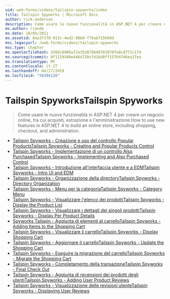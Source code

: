 ```yaml
---
uid: web-forms/videos/tailspin-spyworks/index
title: Tailspin Spyworks | Microsoft Docs
author: rick-anderson
description: Come usare le nuove funzionalità in ASP.NET 4 per creare un negozio online, tra cui acquisti, estrazione e l'amministrazione.
ms.author: riande
ms.date: 10/05/2011
ms.assetid: 8aa371f8-913c-4ed2-98b0-f76abf15669d
msc.legacyurl: /web-forms/videos/tailspin-spyworks
msc.type: chapter
ms.openlocfilehash: d30dc8906a72a35d87db40701070fe8c8f71c174
ms.sourcegitcommit: 0f1119340e4464720cfd16d0ff15764746ea1fea
ms.translationtype: MT
ms.contentlocale: it-IT
ms.lasthandoff: 04/17/2019
ms.locfileid: "59394120"
---
```

# <a name="tailspin-spyworks"></a><span data-ttu-id="a07c7-103">Tailspin Spyworks</span><span class="sxs-lookup"><span data-stu-id="a07c7-103">Tailspin Spyworks</span></span>

> <span data-ttu-id="a07c7-104">Come usare le nuove funzionalità in ASP.NET 4 per creare un negozio online, tra cui acquisti, estrazione e l'amministrazione.</span><span class="sxs-lookup"><span data-stu-id="a07c7-104">How to use new features in ASP.NET 4 to build an online store, including shopping, checkout, and administration.</span></span>


- [<span data-ttu-id="a07c7-105">Tailspin Spyworks - Creazione e uso del controllo Popular Products</span><span class="sxs-lookup"><span data-stu-id="a07c7-105">Tailspin Spyworks - Creating and Popular Products Control</span></span>](tailspin-spyworks-creating-and-using-the-popular-products-control.md)
- [<span data-ttu-id="a07c7-106">Tailspin Spyworks - Implementazione di un controllo Also Purchased</span><span class="sxs-lookup"><span data-stu-id="a07c7-106">Tailspin Spyworks - Implementing and Also Purchased Control</span></span>](tailspin-spyworks-implementing-and-using-the-also-purchased-control.md)
- [<span data-ttu-id="a07c7-107">Tailspin Spyworks - Introduzione all'interfaccia utente e a EDM</span><span class="sxs-lookup"><span data-stu-id="a07c7-107">Tailspin Spyworks - Intro UI and EDM</span></span>](tailspin-spyworks-intro-ui-and-edm.md)
- [<span data-ttu-id="a07c7-108">Tailspin Spyworks - Organizzazione della directory</span><span class="sxs-lookup"><span data-stu-id="a07c7-108">Tailspin Spyworks - Directory Organization</span></span>](tailspin-spyworks-directory-organization.md)
- [<span data-ttu-id="a07c7-109">Tailspin Spyworks - Menu per la categoria</span><span class="sxs-lookup"><span data-stu-id="a07c7-109">Tailspin Spyworks - Category Menu</span></span>](tailspin-spyworks-category-menu.md)
- [<span data-ttu-id="a07c7-110">Tailspin Spyworks - Visualizzare l'elenco dei prodotti</span><span class="sxs-lookup"><span data-stu-id="a07c7-110">Tailspin Spyworks - Display the Product List</span></span>](tailspin-spyworks-display-the-product-list.md)
- [<span data-ttu-id="a07c7-111">Tailspin Spyworks - Visualizzare i dettagli dei singoli prodotti</span><span class="sxs-lookup"><span data-stu-id="a07c7-111">Tailspin Spyworks - Display Per Product Details</span></span>](tailspin-spyworks-display-per-product-details.md)
- [<span data-ttu-id="a07c7-112">Spyworks Tailspin - Aggiunta di elementi al carrello</span><span class="sxs-lookup"><span data-stu-id="a07c7-112">Tailspin Spyworks - Adding Items to the Shopping Cart</span></span>](tailspin-spyworks-adding-items-to-the-shopping-cart.md)
- [<span data-ttu-id="a07c7-113">Tailspin Spyworks - Visualizzare il carrello</span><span class="sxs-lookup"><span data-stu-id="a07c7-113">Tailspin Spyworks - Display Shopping Cart</span></span>](tailspin-spyworks-display-shopping-cart.md)
- [<span data-ttu-id="a07c7-114">Tailspin Spyworks - Aggiornare il carrello</span><span class="sxs-lookup"><span data-stu-id="a07c7-114">Tailspin Spyworks - Update the Shopping Cart</span></span>](tailspin-spyworks-update-the-shopping-cart.md)
- [<span data-ttu-id="a07c7-115">Tailspin Spyworks - Eseguire la migrazione del carrello</span><span class="sxs-lookup"><span data-stu-id="a07c7-115">Tailspin Spyworks - Migrate the Shopping Cart</span></span>](tailspin-spyworks-migrate-the-shopping-cart.md)
- [<span data-ttu-id="a07c7-116">Tailspin Spyworks - Completamento della transazione</span><span class="sxs-lookup"><span data-stu-id="a07c7-116">Tailspin Spyworks - Final Check Out</span></span>](tailspin-spyworks-final-check-out.md)
- [<span data-ttu-id="a07c7-117">Tailspin Spyworks - Aggiunta di recensioni dei prodotti degli utenti</span><span class="sxs-lookup"><span data-stu-id="a07c7-117">Tailspin Spyworks - Adding User Product Reviews</span></span>](tailspin-spyworks-adding-user-product-reviews.md)
- [<span data-ttu-id="a07c7-118">Tailspin Spyworks - Visualizzazione delle revisioni utente</span><span class="sxs-lookup"><span data-stu-id="a07c7-118">Tailspin Spyworks - Displaying User Reviews</span></span>](tailspin-spyworks-displaying-user-reviews.md)
